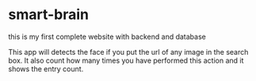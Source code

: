 # smart-brain
this is my first complete website with backend and database

This app will detects the face if you put the url of any image in the search box.
It also count how many times you have performed this action and it shows the entry count.
